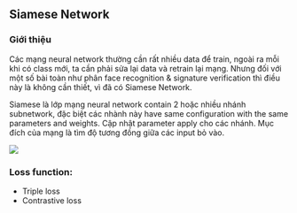 ## Siamese Network
### Giới thiệu
Các mạng neural network thường cần rất nhiều data để  train, ngoài ra mỗi khi có class mới, ta cần phải sửa lại data và retrain lại mạng. Nhưng đối với một số bài toàn như phân face recognition & signature verification thì điều này là không cần thiết, vì đã có Siamese Network.

Siamese là lớp mạng neural network contain 2 hoặc nhiều nhánh subnetwork, đặc biệt các nhành này have same configuration with the same parameters and weights. Cập nhật parameter apply cho các nhánh. Mục đích của mạng là tìm độ tương đồng giữa các input bỏ vào.

![](https://miro.medium.com/max/875/1*0E9104t29iMBmtvq7G1G6Q.png)

### Loss function:
- Triple loss
- Contrastive loss